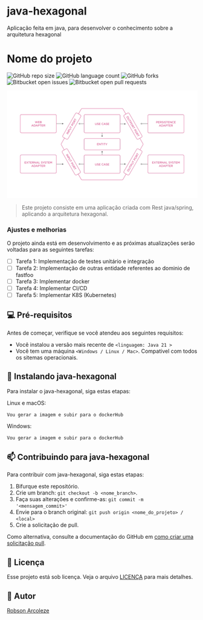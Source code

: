# java-hexagonal
Aplicação feita em java, para desenvolver o conhecimento sobre a arquitetura hexagonal


# Nome do projeto

![GitHub repo size](https://img.shields.io/github/repo-size/RobsonArcoleze/java-hexagonal?style=for-the-badge)
![GitHub language count](https://img.shields.io/github/languages/count/RobsonArcoleze/java-hexagonal?style=for-the-badge)
![GitHub forks](https://img.shields.io/github/forks/RobsonArcoleze/java-hexagonal?style=for-the-badge)
![Bitbucket open issues](https://img.shields.io/bitbucket/issues/RobsonArcoleze/java-hexagonal?style=for-the-badge)
![Bitbucket open pull requests](https://img.shields.io/bitbucket/pr-raw/RobsonArcoleze/java-hexagonal?style=for-the-badge)

<img src="Hexagonal-architecture.png" alt="Arquitetura Hexagonal">

> Este projeto consiste em uma aplicação criada com Rest java/spring, aplicando a arquitetura hexagonal. 

### Ajustes e melhorias

O projeto ainda está em desenvolvimento e as próximas atualizações serão voltadas para as seguintes tarefas:

- [ ] Tarefa 1: Implementação de testes unitário e integração
- [ ] Tarefa 2: Implementação de outras entidade referentes ao dominio de fastfoo
- [ ] Tarefa 3: Implementar docker
- [ ] Tarefa 4: Implementar CI/CD
- [ ] Tarefa 5: Implementar K8S (Kubernetes) 

## 💻 Pré-requisitos

Antes de começar, verifique se você atendeu aos seguintes requisitos:

- Você instalou a versão mais recente de `<linguagem: Java 21 >`
- Você tem uma máquina `<Windows / Linux / Mac>`. Compativel com todos os sitemas operacionais.


## 🚀 Instalando java-hexagonal

Para instalar o java-hexagonal, siga estas etapas:

Linux e macOS:

```
Vou gerar a imagem e subir para o dockerHub
```

Windows:

```
Vou gerar a imagem e subir para o dockerHub
```



## 📫 Contribuindo para java-hexagonal

Para contribuir com java-hexagonal, siga estas etapas:

1. Bifurque este repositório.
2. Crie um branch: `git checkout -b <nome_branch>`.
3. Faça suas alterações e confirme-as: `git commit -m '<mensagem_commit>'`
4. Envie para o branch original: `git push origin <nome_do_projeto> / <local>`
5. Crie a solicitação de pull.

Como alternativa, consulte a documentação do GitHub em [como criar uma solicitação pull](https://help.github.com/en/github/collaborating-with-issues-and-pull-requests/creating-a-pull-request).



## 📝 Licença

Esse projeto está sob licença. Veja o arquivo [LICENÇA](LICENSE) para mais detalhes.


## 🤝 Autor

[Robson Arcoleze](https://www.linkedin.com/in/robsonarcoleze/)
